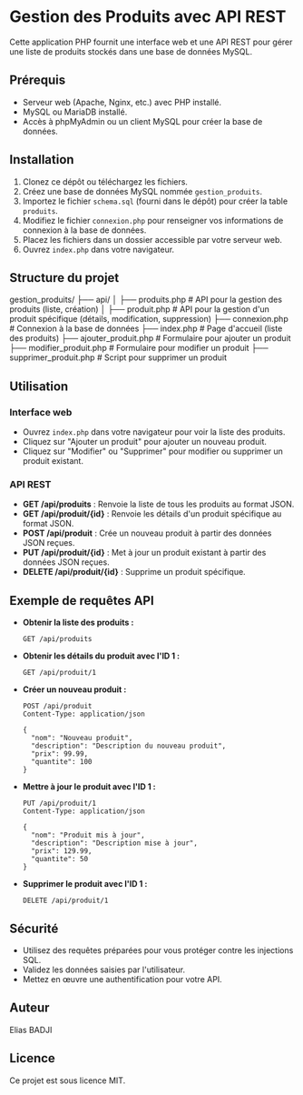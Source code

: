 # Gestion des Produits avec API REST

Cette application PHP fournit une interface web et une API REST pour gérer une liste de produits stockés dans une base de données MySQL.

## Prérequis

* Serveur web (Apache, Nginx, etc.) avec PHP installé.
* MySQL ou MariaDB installé.
* Accès à phpMyAdmin ou un client MySQL pour créer la base de données.

## Installation

1.  Clonez ce dépôt ou téléchargez les fichiers.
2.  Créez une base de données MySQL nommée `gestion_produits`.
3.  Importez le fichier `schema.sql` (fourni dans le dépôt) pour créer la table `produits`.
4.  Modifiez le fichier `connexion.php` pour renseigner vos informations de connexion à la base de données.
5.  Placez les fichiers dans un dossier accessible par votre serveur web.
6.  Ouvrez `index.php` dans votre navigateur.

## Structure du projet
gestion_produits/
├── api/
│   ├── produits.php    # API pour la gestion des produits (liste, création)
│   ├── produit.php     # API pour la gestion d'un produit spécifique (détails, modification, suppression)
├── connexion.php       # Connexion à la base de données
├── index.php           # Page d'accueil (liste des produits)
├── ajouter_produit.php  # Formulaire pour ajouter un produit
├── modifier_produit.php # Formulaire pour modifier un produit
├── supprimer_produit.php # Script pour supprimer un produit

## Utilisation

### Interface web

* Ouvrez `index.php` dans votre navigateur pour voir la liste des produits.
* Cliquez sur "Ajouter un produit" pour ajouter un nouveau produit.
* Cliquez sur "Modifier" ou "Supprimer" pour modifier ou supprimer un produit existant.

### API REST

* **GET /api/produits** : Renvoie la liste de tous les produits au format JSON.
* **GET /api/produit/{id}** : Renvoie les détails d'un produit spécifique au format JSON.
* **POST /api/produit** : Crée un nouveau produit à partir des données JSON reçues.
* **PUT /api/produit/{id}** : Met à jour un produit existant à partir des données JSON reçues.
* **DELETE /api/produit/{id}** : Supprime un produit spécifique.

## Exemple de requêtes API

* **Obtenir la liste des produits :**
    ```
    GET /api/produits
    ```

* **Obtenir les détails du produit avec l'ID 1 :**
    ```
    GET /api/produit/1
    ```

* **Créer un nouveau produit :**
    ```
    POST /api/produit
    Content-Type: application/json

    {
      "nom": "Nouveau produit",
      "description": "Description du nouveau produit",
      "prix": 99.99,
      "quantite": 100
    }
    ```

* **Mettre à jour le produit avec l'ID 1 :**
    ```
    PUT /api/produit/1
    Content-Type: application/json

    {
      "nom": "Produit mis à jour",
      "description": "Description mise à jour",
      "prix": 129.99,
      "quantite": 50
    }
    ```

* **Supprimer le produit avec l'ID 1 :**
    ```
    DELETE /api/produit/1
    ```

## Sécurité

* Utilisez des requêtes préparées pour vous protéger contre les injections SQL.
* Validez les données saisies par l'utilisateur.
* Mettez en œuvre une authentification pour votre API.


## Auteur

Elias BADJI

## Licence

Ce projet est sous licence MIT.
